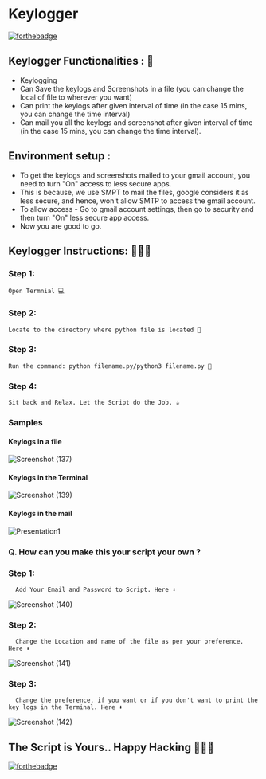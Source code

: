 # <b>Keylogger</b>

[![forthebadge](https://forthebadge.com/images/badges/made-with-python.svg)](https://forthebadge.com)

## Keylogger Functionalities : 🚀

- Keylogging
- Can Save the keylogs and Screenshots in a file (you can change the local of file to wherever you want)
- Can print the keylogs after given interval of time (in the case 15 mins, you can change the time interval)
- Can mail you all the keylogs and screenshot after given interval of time (in the case 15 mins, you can change the time interval).

## Environment setup :

- To get the keylogs and screenshots mailed to your gmail account, you need to turn "On" access to less secure apps.
- This is because, we use SMPT to mail the files, google considers it as less secure, and hence, won't allow SMTP to access the gmail account.
- To allow access - Go to gmail account settings, then go to security and then turn "On" less secure app access.
- Now you are good to go.

## Keylogger Instructions: 👨🏻‍💻

### Step 1:

    Open Termnial 💻

### Step 2:

    Locate to the directory where python file is located 📂

### Step 3:

    Run the command: python filename.py/python3 filename.py 🧐

### Step 4:

    Sit back and Relax. Let the Script do the Job. ☕

### Samples

#### Keylogs in a file

![Screenshot (137)](https://user-images.githubusercontent.com/55796944/90329880-de56c000-dfc5-11ea-84e7-92e641a044bd.jpg)

#### Keylogs in the Terminal

![Screenshot (139)](https://user-images.githubusercontent.com/55796944/90333608-dfe3b080-dfe4-11ea-994b-9209221819ae.jpg)

#### Keylogs in the mail

![Presentation1](https://user-images.githubusercontent.com/55796944/90333487-bece9000-dfe3-11ea-8117-10baa0145253.jpg)

### Q. How can you make this your script your own ?

### Step 1:

      Add Your Email and Password to Script. Here ⬇

![Screenshot (140)](https://user-images.githubusercontent.com/55796944/90333749-e292d580-dfe5-11ea-90f6-b87d0b0eb833.jpg)

### Step 2:

      Change the Location and name of the file as per your preference. Here ⬇

![Screenshot (141)](https://user-images.githubusercontent.com/55796944/90333822-93997000-dfe6-11ea-957f-03ac5befebd5.jpg)

### Step 3:

      Change the preference, if you want or if you don't want to print the key logs in the Terminal. Here ⬇

![Screenshot (142)](https://user-images.githubusercontent.com/55796944/90333875-04d92300-dfe7-11ea-9849-02a671598e6c.jpg)

## The Script is Yours.. Happy Hacking 👨🏻‍💻

[![forthebadge](https://forthebadge.com/images/badges/built-with-love.svg)](https://forthebadge.com)

